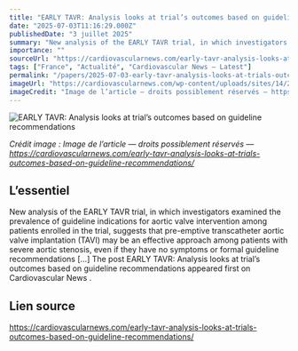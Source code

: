 ```yaml
---
title: "EARLY TAVR: Analysis looks at trial’s outcomes based on guideline recommendations"
date: "2025-07-03T11:16:29.000Z"
publishedDate: "3 juillet 2025"
summary: "New analysis of the EARLY TAVR trial, in which investigators examined the prevalence of guideline indications for aortic valve intervention among patients enrolled in the trial, suggests that pre-emptive transcatheter aortic valve implantation (TAVI) may be an effective approach among patients with severe aortic stenosis, even if they have no symptoms or formal guideline recommendations [&#8230;] The post EARLY TAVR: Analysis looks at trial’s outcomes based on guideline recommendations appeared first on Cardiovascular News ."
importance: ""
sourceUrl: "https://cardiovascularnews.com/early-tavr-analysis-looks-at-trials-outcomes-based-on-guideline-recommendations/"
tags: ["France", "Actualité", "Cardiovascular News — Latest"]
permalink: "/papers/2025-07-03-early-tavr-analysis-looks-at-trials-outcomes-based-on-guideline-recommendations"
imageUrl: "https://cardiovascularnews.com/wp-content/uploads/sites/14/2024/01/Medical-students-1024x768-1.jpeg"
imageCredit: "Image de l’article — droits possiblement réservés — https://cardiovascularnews.com/early-tavr-analysis-looks-at-trials-outcomes-based-on-guideline-recommendations/"
---
```


![EARLY TAVR: Analysis looks at trial’s outcomes based on guideline recommendations](https://cardiovascularnews.com/wp-content/uploads/sites/14/2024/01/Medical-students-1024x768-1.jpeg)

*Crédit image : Image de l’article — droits possiblement réservés — https://cardiovascularnews.com/early-tavr-analysis-looks-at-trials-outcomes-based-on-guideline-recommendations/*

## L’essentiel

New analysis of the EARLY TAVR trial, in which investigators examined the prevalence of guideline indications for aortic valve intervention among patients enrolled in the trial, suggests that pre-emptive transcatheter aortic valve implantation (TAVI) may be an effective approach among patients with severe aortic stenosis, even if they have no symptoms or formal guideline recommendations [&#8230;] The post EARLY TAVR: Analysis looks at trial’s outcomes based on guideline recommendations appeared first on Cardiovascular News .

## Lien source

https://cardiovascularnews.com/early-tavr-analysis-looks-at-trials-outcomes-based-on-guideline-recommendations/
